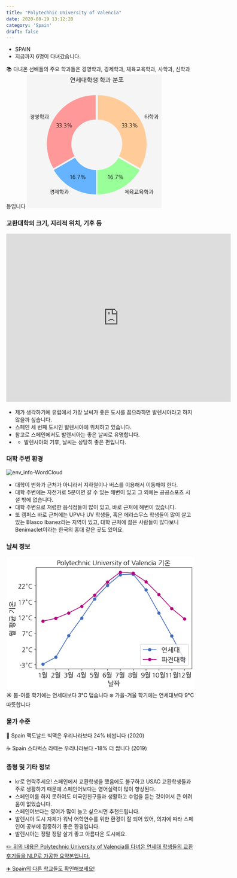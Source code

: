 ```yaml
---
title: "Polytechnic University of Valencia"
date: 2020-08-19 13:12:20
category: 'Spain'
draft: false
---
```



* SPAIN
* 지금까지 6명이 다녀갔습니다. 

📚 다녀온 선배들의 주요 학과들은 경영학과, 경제학과, 체육교육학과, 사학과, 신학과 등입니다
![department-info](../plots/ES000018.png)
### 교환대학의 크기, 지리적 위치, 기후 등
<iframe
width="600"
height="450"
frameborder="0" style="border:0"
src="https://www.google.com/maps/embed/v1/place?key=AIzaSyC9e1AME-pVmWC4hBpFdu5S4dKzyepa3HQ&q=Polytechnic+University+of+Valencia&center=39.4807985,-0.34062990000000004&zoom=14" allowfullscreen>
</iframe>

* 제가 생각하기에 유럽에서 가장 날씨가 좋은 도시를 꼽으라하면 발렌시아라고 하지 않을까 싶습니다.
* 스페인 세 번째 도시인 발렌시아에 위치하고 있습니다.
* 참고로 스페인에서도 발렌시아는 좋은 날씨로 유명합니다.
* - 발렌시아의 기후, 날씨는 상당히 좋은 편입니다.


### 대학 주변 환경

![env_info-WordCloud](../univ_wordclouds_okt/env_info/ES000018_env_info_okt.png)

* 대학이 번화가 근처가 아니라서 지하철이나 버스를 이용해서 이동해야 한다.
* 대학 주변에는 자전거로 5분이면 갈 수 있는 해변이 있고 그 외에는 공공스포츠 시설 밖에 없습니다.
* 대학 주변으로 저렴한 음식점들이 많이 있고, 바로 근처에 해변이 있습니다.
* 또 캠퍼스 바로 근처에는 UPV나 UV 학생들, 혹은 에라스무스 학생들이 많이 살고 있는 Blasco Ibanez라는 지역이 있고, 대학 근처에 젊은 사람들이 많다보니 Benimaclet이라는 한국의 홍대 같은 곳도 있어요.


### 날씨 정보 
 ![temparature_ES000018](../plots/weather/ES000018.png)
☀️ 봄-여름 학기에는 연세대보다 3°C 덥습니다
❄️ 가을-겨울 학기에는 연세대보다 9°C 따뜻합니다
### 물가 수준 
🍔 Spain 맥도날드 빅맥은 우리나라보다 24% 비쌉니다 (2020)

☕️ Spain 스타벅스 라떼는 우리나라보다 -18% 더 쌉니다 (2019)

### 총평 및 기타 정보
* kr로 연락주세요! 스페인에서 교환학생을 했음에도 불구하고 USAC 교환학생들과 주로 생활하기 때문에 스페인어보다는 영어실력이 많이 향상된다.
* 스페인어를 하지 못하여도 미국인친구들과 생활하고 수업을 듣는 것이어서 큰 어려움이 없었습니다.
* 스페인어보다는 영어가 많이 늘고 싶으시면 추천드립니다.
* 발렌시아 도시 자체가 워낙 어학연수를 위한 환경이 잘 되어 있어, 의지에 따라 스페인어 공부에 집중하기 좋은 환경입니다.
* 발렌시아는 정말 정말 살기 좋고 아름다운 도시에요.


[✏️ 위의 내용은 Polytechnic University of Valencia를 다녀온 연세대 학생들의 교환 후기들을 NLP로 가공한 요약본입니다.](http://oia.yonsei.ac.kr/partner/expReport.asp?ucode=ES000018&bgbn=A)

[✈️ Spain의 다른 학교들도 확인해보세요!](https://yonsei-exchange.netlify.app/?category=Spain)

